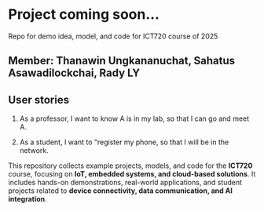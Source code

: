 # Project coming soon...
Repo for demo idea, model, and code for ICT720 course of 2025

## Member: Thanawin Ungkananuchat, Sahatus Asawadilockchai, Rady LY

## User stories

1. As a professor, I want to know A is in my lab, so that I can go and meet A.

2. As a student, I want to "register my phone, so that I will be in the network.
   
This repository collects example projects, models, and code for the **ICT720** course, focusing on **IoT, embedded systems, and cloud-based solutions**. It includes hands-on demonstrations, real-world applications, and student projects related to **device connectivity, data communication, and AI integration**.
